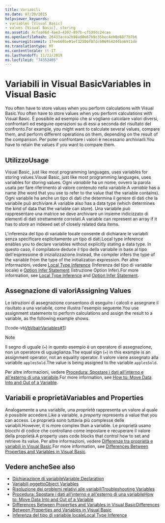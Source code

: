 ```yaml
---
title: Variabili
ms.date: 07/20/2015
helpviewer_keywords:
- variables [Visual Basic]
- values [Visual Basic], storing
ms.assetid: 4cfaa06d-4ae3-4307-897b-cf599dc24caa
ms.openlocfilehash: 26433acea2b98ad0e67b9c35bec4eb8e88f7b7b6
ms.sourcegitcommit: 17ee6605e01ef32506f8fdc686954244ba6911de
ms.translationtype: MT
ms.contentlocale: it-IT
ms.lasthandoff: 11/22/2019
ms.locfileid: "74352405"
---
```

# <a name="variables-in-visual-basic"></a><span data-ttu-id="37229-102">Variabili in Visual Basic</span><span class="sxs-lookup"><span data-stu-id="37229-102">Variables in Visual Basic</span></span>
<span data-ttu-id="37229-103">You often have to store values when you perform calculations with Visual Basic.</span><span class="sxs-lookup"><span data-stu-id="37229-103">You often have to store values when you perform calculations with Visual Basic.</span></span> <span data-ttu-id="37229-104">È possibile ad esempio che si vogliano calcolare valori diversi, confrontarli ed eseguire operazioni su di essi a seconda del risultato del confronto.</span><span class="sxs-lookup"><span data-stu-id="37229-104">For example, you might want to calculate several values, compare them, and perform different operations on them, depending on the result of the comparison.</span></span> <span data-ttu-id="37229-105">Per poter confrontare i valori è necessario archiviarli.</span><span class="sxs-lookup"><span data-stu-id="37229-105">You have to retain the values if you want to compare them.</span></span>  
  
## <a name="usage"></a><span data-ttu-id="37229-106">Utilizzo</span><span class="sxs-lookup"><span data-stu-id="37229-106">Usage</span></span>  
 <span data-ttu-id="37229-107">Visual Basic, just like most programming languages, uses variables for storing values.</span><span class="sxs-lookup"><span data-stu-id="37229-107">Visual Basic, just like most programming languages, uses variables for storing values.</span></span> <span data-ttu-id="37229-108">Ogni *variabile* ha un nome, ovvero la parola usata per fare riferimento al valore contenuto nella variabile.</span><span class="sxs-lookup"><span data-stu-id="37229-108">A *variable* has a name (the word that you use to refer to the value that the variable contains).</span></span> <span data-ttu-id="37229-109">Ogni variabile ha anche un tipo di dati che determina il genere di dati che la variabile può archiviare.</span><span class="sxs-lookup"><span data-stu-id="37229-109">A variable also has a data type (which determines the kind of data that the variable can store).</span></span> <span data-ttu-id="37229-110">Una variabile può rappresentare una matrice se deve archiviare un insieme indicizzato di elementi di dati strettamente correlati.</span><span class="sxs-lookup"><span data-stu-id="37229-110">A variable can represent an array if it has to store an indexed set of closely related data items.</span></span>  
  
 <span data-ttu-id="37229-111">L'inferenza del tipo di variabile locale consente di dichiarare le variabili senza specificare esplicitamente un tipo di dati.</span><span class="sxs-lookup"><span data-stu-id="37229-111">Local type inference enables you to declare variables without explicitly stating a data type.</span></span> <span data-ttu-id="37229-112">In questo caso, il compilatore deduce il tipo della variabile in base al tipo dell'espressione di inizializzazione.</span><span class="sxs-lookup"><span data-stu-id="37229-112">Instead, the compiler infers the type of the variable from the type of the initialization expression.</span></span> <span data-ttu-id="37229-113">Per altre informazioni, vedere [Local Type Inference](../../../../visual-basic/programming-guide/language-features/variables/local-type-inference.md) (Inferenza del tipo di variabile locale) e [Option Infer Statement](../../../../visual-basic/language-reference/statements/option-infer-statement.md) (Istruzione Option Infer).</span><span class="sxs-lookup"><span data-stu-id="37229-113">For more information, see [Local Type Inference](../../../../visual-basic/programming-guide/language-features/variables/local-type-inference.md) and [Option Infer Statement](../../../../visual-basic/language-reference/statements/option-infer-statement.md).</span></span>  
  
## <a name="assigning-values"></a><span data-ttu-id="37229-114">Assegnazione di valori</span><span class="sxs-lookup"><span data-stu-id="37229-114">Assigning Values</span></span>  
 <span data-ttu-id="37229-115">Le istruzioni di assegnazione consentono di eseguire i calcoli e assegnare il risultato a una variabile, come illustra l'esempio seguente.</span><span class="sxs-lookup"><span data-stu-id="37229-115">You use assignment statements to perform calculations and assign the result to a variable, as the following example shows.</span></span>  
  
 [!code-vb[VbVbalrVariables#1](~/samples/snippets/visualbasic/VS_Snippets_VBCSharp/VbVbalrVariables/VB/Class1.vb#1)]  
  
> [!NOTE]
> <span data-ttu-id="37229-116">Il segno di uguale (`=`) in questo esempio è un operatore di assegnazione, non un operatore di uguaglianza.</span><span class="sxs-lookup"><span data-stu-id="37229-116">The equal sign (`=`) in this example is an assignment operator, not an equality operator.</span></span> <span data-ttu-id="37229-117">Il valore viene assegnato alla variabile `applesSold`.</span><span class="sxs-lookup"><span data-stu-id="37229-117">The value is being assigned to the variable `applesSold`.</span></span>  
  
 <span data-ttu-id="37229-118">Per altre informazioni, vedere [Procedura: Spostare i dati all'interno e all'esterno di una variabile](../../../../visual-basic/programming-guide/language-features/variables/how-to-move-data-into-and-out-of-a-variable.md).</span><span class="sxs-lookup"><span data-stu-id="37229-118">For more information, see [How to: Move Data Into and Out of a Variable](../../../../visual-basic/programming-guide/language-features/variables/how-to-move-data-into-and-out-of-a-variable.md).</span></span>  
  
## <a name="variables-and-properties"></a><span data-ttu-id="37229-119">Variabili e proprietà</span><span class="sxs-lookup"><span data-stu-id="37229-119">Variables and Properties</span></span>  
 <span data-ttu-id="37229-120">Analogamente a una variabile, una *proprietà* rappresenta un valore al quale è possibile accedere.</span><span class="sxs-lookup"><span data-stu-id="37229-120">Like a variable, a *property* represents a value that you can access.</span></span> <span data-ttu-id="37229-121">Le proprietà sono tuttavia più complesse delle variabili.</span><span class="sxs-lookup"><span data-stu-id="37229-121">However, it is more complex than a variable.</span></span> <span data-ttu-id="37229-122">Le proprietà usano blocchi di codice che controllano come impostare e recuperare il valore della proprietà.</span><span class="sxs-lookup"><span data-stu-id="37229-122">A property uses code blocks that control how to set and retrieve its value.</span></span> <span data-ttu-id="37229-123">Per altre informazioni, vedere [Differenze tra proprietà e variabili in Visual Basic](../../../../visual-basic/programming-guide/language-features/procedures/differences-between-properties-and-variables.md).</span><span class="sxs-lookup"><span data-stu-id="37229-123">For more information, see [Differences Between Properties and Variables in Visual Basic](../../../../visual-basic/programming-guide/language-features/procedures/differences-between-properties-and-variables.md).</span></span>  
  
## <a name="see-also"></a><span data-ttu-id="37229-124">Vedere anche</span><span class="sxs-lookup"><span data-stu-id="37229-124">See also</span></span>

- [<span data-ttu-id="37229-125">Dichiarazione di variabile</span><span class="sxs-lookup"><span data-stu-id="37229-125">Variable Declaration</span></span>](../../../../visual-basic/programming-guide/language-features/variables/variable-declaration.md)
- [<span data-ttu-id="37229-126">Variabili oggetto</span><span class="sxs-lookup"><span data-stu-id="37229-126">Object Variables</span></span>](../../../../visual-basic/programming-guide/language-features/variables/object-variables.md)
- [<span data-ttu-id="37229-127">Risoluzione dei problemi relativi alle variabili</span><span class="sxs-lookup"><span data-stu-id="37229-127">Troubleshooting Variables</span></span>](../../../../visual-basic/programming-guide/language-features/variables/troubleshooting-variables.md)
- [<span data-ttu-id="37229-128">Procedura: Spostare i dati all'interno e all'esterno di una variabile</span><span class="sxs-lookup"><span data-stu-id="37229-128">How to: Move Data Into and Out of a Variable</span></span>](../../../../visual-basic/programming-guide/language-features/variables/how-to-move-data-into-and-out-of-a-variable.md)
- [<span data-ttu-id="37229-129">Differences Between Properties and Variables in Visual Basic</span><span class="sxs-lookup"><span data-stu-id="37229-129">Differences Between Properties and Variables in Visual Basic</span></span>](../../../../visual-basic/programming-guide/language-features/procedures/differences-between-properties-and-variables.md)
- [<span data-ttu-id="37229-130">Inferenza del tipo di variabile locale</span><span class="sxs-lookup"><span data-stu-id="37229-130">Local Type Inference</span></span>](../../../../visual-basic/programming-guide/language-features/variables/local-type-inference.md)
